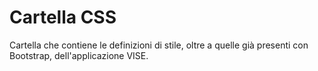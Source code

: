# Cartella CSS
Cartella che contiene le definizioni di stile, oltre a quelle già presenti con Bootstrap, dell'applicazione VISE.
